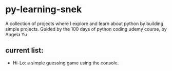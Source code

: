 # py-learning-snek
A collection of projects where I explore and learn about python by building simple projects. Guided by the 100 days of python coding udemy course, by Angela Yu

## current list:
- Hi-Lo: a simple guessing game using the console.